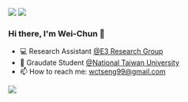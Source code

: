 

[<img src="https://img.shields.io/badge/linkedin-%230077B5.svg?&style=for-the-badge&logo=linkedin&logoColor=white" />](https://www.linkedin.com/in/wctseng)
[<img src="https://img.shields.io/badge/Medium-12100E?style=for-the-badge&logo=medium&logoColor=white" />](https://medium.com/@wctseng99)

### Hi there, I'm Wei-Chun 👋

- 💻 Research Assistant [@E3 Research Group](https://www.e3group.caece.net)
- 🏢 Graudate Student [@National Taiwan University](https://www.ntu.edu.tw/)
- 📫 How to reach me: wctseng99@gmail.com

![](https://komarev.com/ghpvc/?username=wctseng99)

